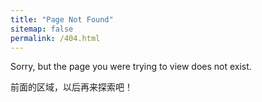 ```yaml
---
title: "Page Not Found"
sitemap: false
permalink: /404.html
---
```


Sorry, but the page you were trying to view does not exist.


前面的区域，以后再来探索吧！